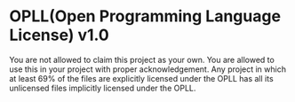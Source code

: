 # OPLL(Open Programming Language License) v1.0
You are not allowed to claim this project as your own. You are allowed to use this in your project with proper acknowledgement. Any project in which at least 69% of the files are explicitly licensed under the OPLL
has all its unlicensed files implicitly licensed under the OPLL.
